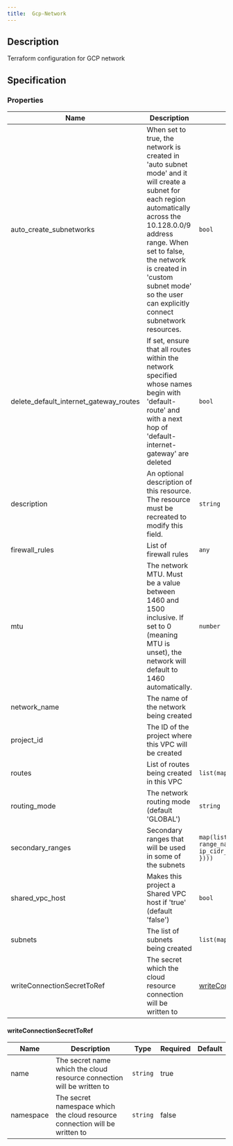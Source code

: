 ```yaml
---
title:  Gcp-Network
---
```


## Description

Terraform configuration for GCP network

## Specification


### Properties

 Name | Description | Type | Required | Default 
 ------------ | ------------- | ------------- | ------------- | ------------- 
 auto_create_subnetworks | When set to true, the network is created in 'auto subnet mode' and it will create a subnet for each region automatically across the 10.128.0.0/9 address range. When set to false, the network is created in 'custom subnet mode' so the user can explicitly connect subnetwork resources. | `bool` | false |  
 delete_default_internet_gateway_routes | If set, ensure that all routes within the network specified whose names begin with 'default-route' and with a next hop of 'default-internet-gateway' are deleted | `bool` | false |  
 description | An optional description of this resource. The resource must be recreated to modify this field. | `string` | false |  
 firewall_rules | List of firewall rules | `any` | false |  
 mtu | The network MTU. Must be a value between 1460 and 1500 inclusive. If set to 0 (meaning MTU is unset), the network will default to 1460 automatically. | `number` | false |  
 network_name | The name of the network being created |  | true |  
 project_id | The ID of the project where this VPC will be created |  | true |  
 routes | List of routes being created in this VPC | `list(map(string))` | false |  
 routing_mode | The network routing mode (default 'GLOBAL') | `string` | false |  
 secondary_ranges | Secondary ranges that will be used in some of the subnets | `map(list(object({ range_name = string, ip_cidr_range = string })))` | false |  
 shared_vpc_host | Makes this project a Shared VPC host if 'true' (default 'false') | `bool` | false |  
 subnets | The list of subnets being created | `list(map(string))` | true |  
 writeConnectionSecretToRef | The secret which the cloud resource connection will be written to | [writeConnectionSecretToRef](#writeConnectionSecretToRef) | false |  


#### writeConnectionSecretToRef

 Name | Description | Type | Required | Default 
 ------------ | ------------- | ------------- | ------------- | ------------- 
 name | The secret name which the cloud resource connection will be written to | `string` | true |  
 namespace | The secret namespace which the cloud resource connection will be written to | `string` | false |  

